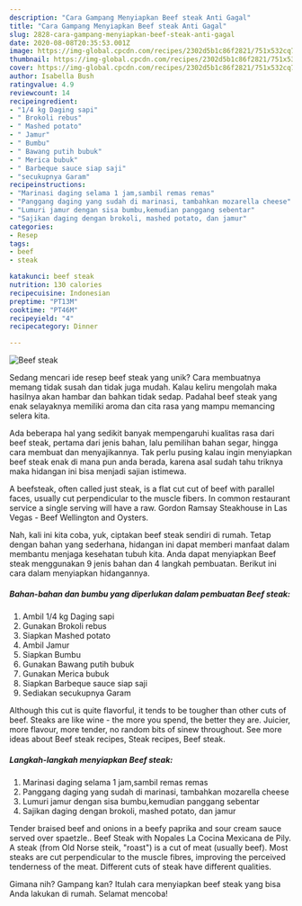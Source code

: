 ```yaml
---
description: "Cara Gampang Menyiapkan Beef steak Anti Gagal"
title: "Cara Gampang Menyiapkan Beef steak Anti Gagal"
slug: 2828-cara-gampang-menyiapkan-beef-steak-anti-gagal
date: 2020-08-08T20:35:53.001Z
image: https://img-global.cpcdn.com/recipes/2302d5b1c86f2821/751x532cq70/beef-steak-foto-resep-utama.jpg
thumbnail: https://img-global.cpcdn.com/recipes/2302d5b1c86f2821/751x532cq70/beef-steak-foto-resep-utama.jpg
cover: https://img-global.cpcdn.com/recipes/2302d5b1c86f2821/751x532cq70/beef-steak-foto-resep-utama.jpg
author: Isabella Bush
ratingvalue: 4.9
reviewcount: 14
recipeingredient:
- "1/4 kg Daging sapi"
- " Brokoli rebus"
- " Mashed potato"
- " Jamur"
- " Bumbu"
- " Bawang putih bubuk"
- " Merica bubuk"
- " Barbeque sauce siap saji"
- "secukupnya Garam"
recipeinstructions:
- "Marinasi daging selama 1 jam,sambil remas remas"
- "Panggang daging yang sudah di marinasi, tambahkan mozarella cheese"
- "Lumuri jamur dengan sisa bumbu,kemudian panggang sebentar"
- "Sajikan daging dengan brokoli, mashed potato, dan jamur"
categories:
- Resep
tags:
- beef
- steak

katakunci: beef steak 
nutrition: 130 calories
recipecuisine: Indonesian
preptime: "PT13M"
cooktime: "PT46M"
recipeyield: "4"
recipecategory: Dinner

---
```



![Beef steak](https://img-global.cpcdn.com/recipes/2302d5b1c86f2821/751x532cq70/beef-steak-foto-resep-utama.jpg)

Sedang mencari ide resep beef steak yang unik? Cara membuatnya memang tidak susah dan tidak juga mudah. Kalau keliru mengolah maka hasilnya akan hambar dan bahkan tidak sedap. Padahal beef steak yang enak selayaknya memiliki aroma dan cita rasa yang mampu memancing selera kita.

Ada beberapa hal yang sedikit banyak mempengaruhi kualitas rasa dari beef steak, pertama dari jenis bahan, lalu pemilihan bahan segar, hingga cara membuat dan menyajikannya. Tak perlu pusing kalau ingin menyiapkan beef steak enak di mana pun anda berada, karena asal sudah tahu triknya maka hidangan ini bisa menjadi sajian istimewa.

A beefsteak, often called just steak, is a flat cut cut of beef with parallel faces, usually cut perpendicular to the muscle fibers. In common restaurant service a single serving will have a raw. Gordon Ramsay Steakhouse in Las Vegas - Beef Wellington and Oysters.


Nah, kali ini kita coba, yuk, ciptakan beef steak sendiri di rumah. Tetap dengan bahan yang sederhana, hidangan ini dapat memberi manfaat dalam membantu menjaga kesehatan tubuh kita. Anda dapat menyiapkan Beef steak menggunakan 9 jenis bahan dan 4 langkah pembuatan. Berikut ini cara dalam menyiapkan hidangannya.

<!--inarticleads1-->

##### Bahan-bahan dan bumbu yang diperlukan dalam pembuatan Beef steak:

1. Ambil 1/4 kg Daging sapi
1. Gunakan  Brokoli rebus
1. Siapkan  Mashed potato
1. Ambil  Jamur
1. Siapkan  Bumbu
1. Gunakan  Bawang putih bubuk
1. Gunakan  Merica bubuk
1. Siapkan  Barbeque sauce siap saji
1. Sediakan secukupnya Garam


Although this cut is quite flavorful, it tends to be tougher than other cuts of beef. Steaks are like wine - the more you spend, the better they are. Juicier, more flavour, more tender, no random bits of sinew throughout. See more ideas about Beef steak recipes, Steak recipes, Beef steak. 

<!--inarticleads2-->

##### Langkah-langkah menyiapkan Beef steak:

1. Marinasi daging selama 1 jam,sambil remas remas
1. Panggang daging yang sudah di marinasi, tambahkan mozarella cheese
1. Lumuri jamur dengan sisa bumbu,kemudian panggang sebentar
1. Sajikan daging dengan brokoli, mashed potato, dan jamur


Tender braised beef and onions in a beefy paprika and sour cream sauce served over spaetzle.. Beef Steak with Nopales La Cocina Mexicana de Pily. A steak (from Old Norse steik, &#34;roast&#34;) is a cut of meat (usually beef). Most steaks are cut perpendicular to the muscle fibres, improving the perceived tenderness of the meat. Different cuts of steak have different qualities. 

Gimana nih? Gampang kan? Itulah cara menyiapkan beef steak yang bisa Anda lakukan di rumah. Selamat mencoba!
